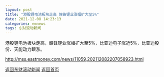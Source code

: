 ```yaml
---
layout: post
title: "港股锂电池板块走高 赣锋锂业涨幅扩大至5%"
date: 2021-12-08 14:23:13
categories: emnews
tags: 东财滚动新闻
---
```


港股锂电池板块走高，赣锋锂业涨幅扩大至5%，比亚迪电子涨近5%，比亚迪股份、天能动力跟涨。

<http://mss.eastmoney.com/news/11059,202112082207058923.html>

[返回东财滚动新闻](//finews.zning.me/emnews/)
[返回首页](//finews.zning.me/)